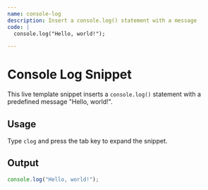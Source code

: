 ```yaml
---
name: console-log
description: Insert a console.log() statement with a message
code: |
  console.log("Hello, world!");

---
```


# Console Log Snippet

This live template snippet inserts a `console.log()` statement with a predefined message "Hello, world!".

## Usage

Type `clog` and press the tab key to expand the snippet.

## Output

```javascript
console.log("Hello, world!");
```